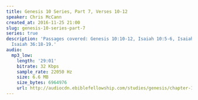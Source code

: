 ```yaml
---
title: Genesis 10 Series, Part 7, Verses 10-12
speaker: Chris McCann
created_at: 2016-11-25 21:00
slug: genesis-10-series-part-7
series: true
description: 'Passages covered: Genesis 10:10-12, Isaiah 10:5-6, Isaiah 37:10-20,35-38,
  Isaiah 36:18-19.'
audio:
  mp3_low:
    length: '29:01'
    bitrate: 32 Kbps
    sample_rate: 22050 Hz
    size: 6.6 MB
    size_bytes: 6964976
    url: http://audiocdn.ebiblefellowship.com/studies/genesis/chapter-10/2016.11.25_McCann_-_Genesis_10_Series_Part_7.mp3
---
```

